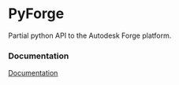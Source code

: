 # PyForge
Partial python API to the Autodesk Forge platform.

### Documentation

[Documentation](https://eduardhendriksen.github.io/PyForge/index.html)
